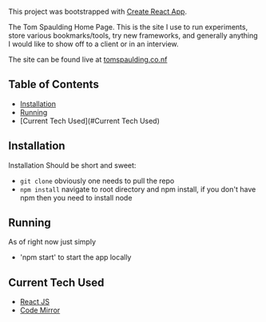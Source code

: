 This project was bootstrapped with [Create React App](https://github.com/facebookincubator/create-react-app).

The Tom Spaulding Home Page.
This is the site I use to run experiments, store various bookmarks/tools, try new frameworks, and generally anything 
I would like to show off to a client or in an interview.

The site can be found live at [tomspaulding.co.nf](http://tomspaulding.co.nf/)

## Table of Contents

- [Installation](#Installation)
- [Running](#Running)
- [Current Tech Used](#Current Tech Used)


## Installation

Installation Should be short and sweet:

* `git clone` obviously one needs to pull the repo
* `npm install` navigate to root directory and npm install, if you don't have npm then you need to install node

## Running

As of right now just simply

* 'npm start' to start the app locally

## Current Tech Used

* [React JS](https://facebook.github.io/react/)
* [Code Mirror](https://codemirror.net/)
